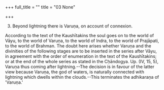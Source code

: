 +++
full_title = ""
title = "03 None"

+++


3. Beyond lightning there is Varuṇa, on account of connexion.

According to the text of the Kaushītakins the soul goes on to the world of Vāyu, to the world of Varuṇa, to the world of Indra, to the world of Prajāpati, to the world of Brahman. The doubt here arises whether Varuṇa and the divinities of the following stages are to be inserted in the series after Vāyu, in agreement with the order of enumeration in the text of the Kaushītakins; or at the end of the whole series as stated in the Cḥāndogya. Up. (IV, 15, 5), Varuṇa thus coming after lightning.--The decision is in favour of the latter view because Varuṇa, the god of waters, is naturally connected with lightning which dwells within the clouds.--This terminates the adhikaraṇa of 'Varuṇa.'


